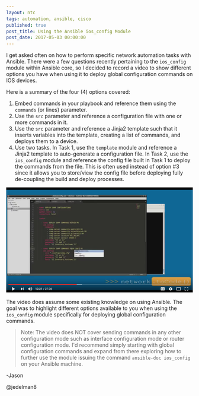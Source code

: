 ```yaml
---
layout: ntc
tags: automation, ansible, cisco
published: true
post_title: Using the Ansible ios_config Module
post_date: 2017-05-03 00:00:00
---
```


I get asked often on how to perform specific network automation tasks with Ansible.  There were a few questions recently pertaining to the `ios_config` module within Ansible core, so I decided to record a video to show different options you have when using it to deploy global configuration commands on IOS devices.

<!--more-->

Here is a summary of the four (4) options covered:

1. Embed commands in your playbook and reference them using the `commands` (or lines) parameter.
2. Use the `src` parameter and reference a configuration file with one or more commands in it.
3. Use the `src` parameter and reference a Jinja2 template such that it inserts variables into the template, creating a list of commands, and  deploys them to a device.
4. Use two tasks.  In Task 1, use the `template` module and reference a Jinja2 template to auto-generate a configuration file.  In Task 2, use the `ios_config` module and reference the config file built in Task 1 to deploy the commands from the file.  This is often used instead of option #3 since it allows you to store/view the config file before deploying fully de-coupling the build and deploy processes.


[![Using the ios_config module](/img/ios_config.png)](https://youtu.be/WXLUgDmvHDI "Using the ios_config module")


The video does assume some existing knowledge on using Ansible.  The goal was to highlight different options available to you when using the `ios_config` module specifically for deploying global configuration commands.

> Note: The video does NOT cover sending commands in any other configuration mode such as interface configuration mode or router configuration mode.  I'd recommend simply starting with global configuration commands and expand from there exploring how to further use the module issuing the command `ansible-doc ios_config` on your Ansible machine.


-Jason

@jedelman8


